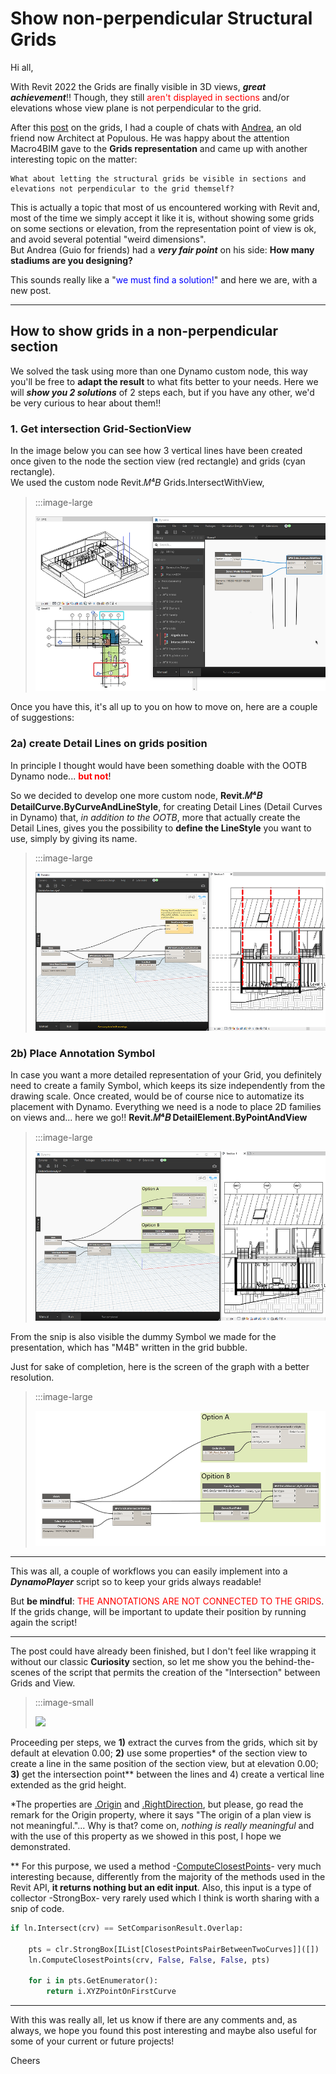 <!-- {
"createdAt": "Aug 7, 1993",
"title": "Template",
"tags": ["Dynamo", "Revit API", "Python"],
"votes": 0,
"views": 1268,
"published": false
} -->

# Show non-perpendicular Structural Grids

Hi all,

With Revit 2022 the Grids are finally visible in 3D views, **_great achievement_**!! Though, they still <span style="color:red">aren't displayed in sections</span> and/or elevations whose view plane is not perpendicular to the grid.

After this [post](https://www.macro4bim.com/post/structural-grid-bubbles) on the grids, I had a couple of chats with [Andrea](https://www.linkedin.com/in/andrea-guiatti-a12b13147/), an old friend now Architect at Populous. He was happy about the attention Macro4BIM gave to the **Grids representation** and came up with another interesting topic on the matter:

    What about letting the structural grids be visible in sections and elevations not perpendicular to the grid themself?

This is actually a topic that most of us encountered working with Revit and, most of the time we simply accept it like it is, without showing some grids on some sections or elevation, from the representation point of view is ok, and avoid several potential "weird dimensions".<br />
But Andrea (Guio for friends) had a **_very fair point_** on his side: **How many stadiums are you designing?**

This sounds really like a "<span style="color:blue">we must find a solution!</span>" and here we are, with a new post.

---

## How to show grids in a non-perpendicular section

We solved the task using more than one Dynamo custom node, this way you'll be free to **adapt the result** to what fits better to your needs. Here we will **_show you 2 solutions_** of 2 steps each, but if you have any other, we'd be very curious to hear about them!!

### 1. Get intersection Grid-SectionView

In the image below you can see how 3 vertical lines have been created once given to the node the section view (red rectangle) and grids (cyan rectangle).<br />
We used the custom node Revit.𝑀⁴𝐵 Grids.IntersectWithView,

> :::image-large
>
> ![](./media/grid-in-section-01.webp)

Once you have this, it's all up to you on how to move on, here are a couple of suggestions:

### 2a) create Detail Lines on grids position

In principle I thought would have been something doable with the OOTB Dynamo node... <b style="color:red">but not</b>!

So we decided to develop one more custom node, **Revit.𝑀⁴𝐵 DetailCurve.ByCurveAndLineStyle**, for creating Detail Lines (Detail Curves in Dynamo) that, _in addition to the OOTB_, more that actually create the Detail Lines, gives you the possibility to **define the LineStyle** you want to use, simply by giving its name.

> :::image-large
>
> ![](./media/grid-in-section-02.webp)

### 2b) Place Annotation Symbol

In case you want a more detailed representation of your Grid, you definitely need to create a family Symbol, which keeps its size independently from the drawing scale. Once created, would be of course nice to automatize its placement with Dynamo. Everything we need is a node to place 2D families on views and... here we go!! **Revit.𝑀⁴𝐵 DetailElement.ByPointAndView**

> :::image-large
>
> ![](./media/grid-in-section-03.webp)

From the snip is also visible the dummy Symbol we made for the presentation, which has "M4B" written in the grid bubble.

Just for sake of completion, here is the screen of the graph with a better resolution.

> :::image-large
>
> ![](./media/grid-in-section-04.webp)

---

This was all, a couple of workflows you can easily implement into a **_DynamoPlayer_** script so to keep your grids always readable!

But **be mindful**: <span style="color:red">THE ANNOTATIONS ARE NOT CONNECTED TO THE GRIDS</span>. If the grids change, will be important to update their position by running again the script!

---

The post could have already been finished, but I don't feel like wrapping it without our classic **Curiosity** section, so let me show you the behind-the-scenes of the script that permits the creation of the "Intersection" between Grids and View.

> :::image-small
>
> ![](https://media2.giphy.com/media/3owzW5c1tPq63MPmWk/giphy.gif)

Proceeding per steps, we **1)** extract the curves from the grids, which sit by default at elevation 0.00; **2)** use some properties\* of the section view to create a line in the same position of the section view, but at elevation 0.00; **3)** get the intersection point\*\* between the lines and 4) create a vertical line extended as the grid height.

\*The properties are [.Origin](https://apidocs.co/apps/revit/2022.1/dbc12b94-75fb-4f5b-ddaf-00f76c6f9290.htm) and [.RightDirection](https://apidocs.co/apps/revit/2022.1/31c1d1ff-845b-0037-bf69-0735244f51b0.htm), but please, go read the remark for the Origin property, where it says "The origin of a plan view is not meaningful."... Why is that? come on, _nothing is really meaningful_ and with the use of this property as we showed in this post, I hope we demonstrated.

\*\* For this purpose, we used a method -[ComputeClosestPoints](https://apidocs.co/apps/revit/2022.1/04ab73d1-bc85-9b87-aace-4272a0c7c3e4.htm)- very much interesting because, differently from the majority of the methods used in the Revit API, **it returns nothing but an edit input**. Also, this input is a type of collector -StrongBox- very rarely used which I think is worth sharing with a snip of code.

```python
if ln.Intersect(crv) == SetComparisonResult.Overlap:

	pts = clr.StrongBox[IList[ClosestPointsPairBetweenTwoCurves]]([])
	ln.ComputeClosestPoints(crv, False, False, False, pts)

	for i in pts.GetEnumerator():
		return i.XYZPointOnFirstCurve
```

---

With this was really all, let us know if there are any comments and, as always, we hope you found this post interesting and maybe also useful for some of your current or future projects!

Cheers
